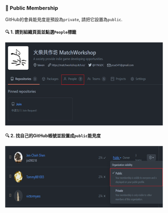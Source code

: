 ### :busts_in_silhouette: Public Membership

GitHub的會員能見度是預設為`private`, 請把它設置為`public`.

#### :mag: 1. 請到組織頁面並點選`People`標籤

<p>
<img src="./etc/people.png" width="577" height="265">
</p>

#### :mag: 2. 找自己的GitHub帳號並設置成`public`能見度

<p>
<img src="./etc/public.png" width="692" height="196">
</p>
